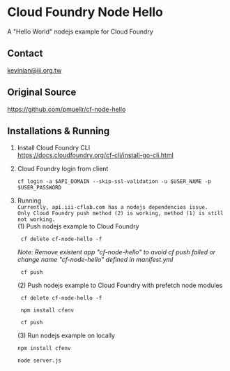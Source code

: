 # Cloud Foundry Node Hello
A "Hello World" nodejs example for Cloud Foundry

## Contact
kevinjan@iii.org.tw  

## Original Source
https://github.com/pmuellr/cf-node-hello

## Installations & Running  
1. Install Cloud Foundry CLI  
   https://docs.cloudfoundry.org/cf-cli/install-go-cli.html

2. Cloud Foundry login from client
   ```shell= 
   cf login -a $API_DOMAIN --skip-ssl-validation -u $USER_NAME -p $USER_PASSWORD
   ```
   
3. Running  
  `Currently, api.iii-cflab.com has a nodejs dependencies issue.`  
  `Only Cloud Foundry push method (2) is working, method (1) is still not working.`  
   (1) Push nodejs example to Cloud Foundry
   ```shell= 
    cf delete cf-node-hello -f    
   ``` 
   _Note: Remove existent app "cf-node-hello" to avoid cf push failed or change name "cf-node-hello" defined in manifest.yml_
   ```shell= 
    cf push
   ``` 
   (2) Push nodejs example to Cloud Foundry with prefetch node modules
   ```shell= 
    cf delete cf-node-hello -f    
   ``` 
   ```shell= 
    npm install cfenv
   ``` 
   ```shell= 
    cf push
   ``` 
   (3) Run nodejs example on locally 
   ```shell= 
   npm install cfenv
   ``` 
   ```shell= 
   node server.js
   ``` 


